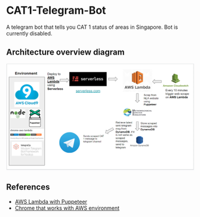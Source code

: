 # CAT1-Telegram-Bot
 A telegram bot that tells you CAT 1 status of areas in Singapore. Bot is currently disabled.
 
## Architecture overview diagram
![Image of App Architecture](/images/Architecture.PNG)

## References
* [AWS Lambda with Puppeteer](https://www.serverless.com/examples/aws-node-puppeteer)
* [Chrome that works with AWS environment](https://github.com/alixaxel/chrome-aws-lambda)

